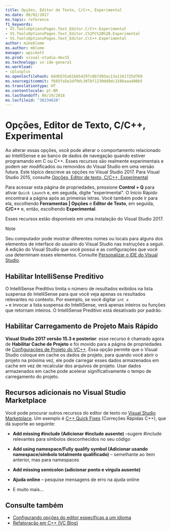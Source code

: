 ```yaml
---
title: Opções, Editor de Texto, C/C++, Experimental
ms.date: 08/02/2017
ms.topic: reference
f1_keywords:
- VS.ToolsOptionsPages.Text_Editor.C/C++.Experimental
- VS.ToolsOptionsPages.Text_Editor.C%2FC%2B%2B.Experimental
- VS.ToolsOptionsPages.Text_Editor.C\C++.Experimental
author: mikeblome
ms.author: mblome
manager: wpickett
ms.prod: visual-studio-dev15
ms.technology: vs-ide-general
ms.workload:
- cplusplus
ms.openlocfilehash: 6ddb535a61b654297c8b7d93ac13e1161725d769
ms.sourcegitcommit: f685fa5e2df9dc307bf1230dd9dc3288aaa408b5
ms.translationtype: HT
ms.contentlocale: pt-BR
ms.lasthandoff: 06/19/2018
ms.locfileid: "36234628"
---
```

# <a name="options-text-editor-cc-experimental"></a>Opções, Editor de Texto, C/C++, Experimental

Ao alterar essas opções, você pode alterar o comportamento relacionado ao IntelliSense e ao banco de dados de navegação quando estiver programando em C ou C++. Esses recursos são realmente experimentais e podem ser modificados ou removidos do Visual Studio em uma versão futura. Este tópico descreve as opções no Visual Studio 2017. Para Visual Studio 2015, consulte [Opções, Editor de texto, C/C++, Experimental](https://msdn.microsoft.com/library/mt591979.aspx)

Para acessar esta página de propriedades, pressione **Control + Q** para ativar `Quick Launch` e, em seguida, digite "experimental". O Início Rápido encontrará a página após as primeiras letras. Você também pode ir para ela, escolhendo **Ferramentas | Opções** e **Editor de Texto**, em seguida, **C/C++** e, então, escolhendo **Experimental**.

Esses recursos estão disponíveis em uma instalação do Visual Studio 2017.

> [!NOTE]
> Seu computador pode mostrar diferentes nomes ou locais para alguns dos elementos de interface do usuário do Visual Studio nas instruções a seguir. A edição do Visual Studio que você possui e as configurações que você usa determinam esses elementos. Consulte [Personalizar o IDE do Visual Studio](../../ide/personalizing-the-visual-studio-ide.md).

## <a name="enable-predictive-intellisense"></a>Habilitar IntelliSense Preditivo

O IntelliSense Preditivo limita o número de resultados exibidos na lista suspensa do IntelliSense para que você veja apenas os resultados relevantes no contexto. Por exemplo, se você digitar <code>int x =</code> e invocar a lista suspensa do IntelliSense, verá apenas inteiros ou funções que retornam inteiros. O IntelliSense Preditivo está desativado por padrão.

## <a name="enable-faster-project-load"></a>Habilitar Carregamento de Projeto Mais Rápido

**Visual Studio 2017 versão 15.3 e posterior**: esse recurso é chamado agora de **Habilitar Cache de Projeto** e foi movido para a página de propriedades de [Configurações de Projeto do VC++](vcpp-project-settings-projects-and-solutions-options-dialog-box.md).
Essa opção permite que o Visual Studio coloque em cache os dados de projeto, para quando você abrir o projeto na próxima vez, ele pode carregar esses dados armazenados em cache em vez de recalcular dos arquivos de projeto. Usar dados armazenados em cache pode acelerar significativamente o tempo de carregamento do projeto.

## <a name="additional-features-in-the-visual-studio-marketplace"></a>Recursos adicionais no Visual Studio Marketplace

Você pode procurar outros recursos do editor de texto no [Visual Studio Marketplace](https://marketplace.visualstudio.com/search?target=VS&category=Tools&vsVersion=&subCategory=All&sortBy=Downloads). Um exemplo é [C++ Quick Fixes](https://marketplace.visualstudio.com/items?itemName=VisualCppDevLabs.CQuickFixes2017) (Correções Rápidas C++), que dá suporte ao seguinte:

- **Add missing #include (Adicionar #include ausente)** –sugere #include relevantes para símbolos desconhecidos no seu código

- **Add using namespace/Fully qualify symbol (Adicionar usando namespace/símbolo totalmente qualificado)** – semelhante ao item anterior, mas para namespaces

- **Add missing semicolon (adicionar ponto e vírgula ausente)**

- **Ajuda online** – pesquise mensagens de erro na ajuda online

- E muito mais...

## <a name="see-also"></a>Consulte também

- [Configurando opções do editor específicas a um idioma](../../ide/reference/setting-language-specific-editor-options.md)
- [Refatoração em C++ (VC Blog)](http://blogs.msdn.com/b/vcblog/archive/2014/11/14/all-about-c-refactoring-in-visual-studio-2015-preview.aspx)
